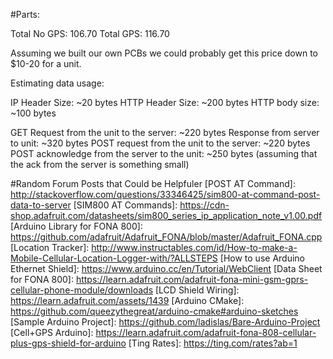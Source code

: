 
#Parts:

[GSM SIM Card: $9 ($6 per device per month + 1 cent a MB)]: https://www.adafruit.com/products/2505
[LiPo Battery for Cell Modem: $7.95]: https://www.adafruit.com/products/1578
[Antenna: $2.95]: https://www.adafruit.com/product/1991
[Cell Modem (No GPS): $39.95]: https://www.adafruit.com/products/2468
[Cell Modem (GPS): $49.95]: https://www.adafruit.com/products/2636
[LCD Display: $19.95]: https://www.adafruit.com/products/772
[Vibrating Motor: $1.95]: http://www.digikey.com/product-detail/en/1201/1528-1177-ND/5353637?WT.mc_id=IQ_7595_G_pla5353637&wt.srch=1&wt.medium=cpc&&gclid=CJDc6c7yq88CFQJZhgod4WQCMQ
[Arduino Uno: $24.95]: https://www.adafruit.com/products/50

Total No GPS: 106.70
Total GPS: 116.70

Assuming we built our own PCBs we could probably get this price down to $10-20 for a unit.

Estimating data usage:

IP Header Size: ~20 bytes
HTTP Header Size: ~200 bytes
HTTP body size: ~100 bytes

GET Request from the unit to the server: ~220 bytes
Response from server to unit: ~320 bytes
POST request from the unit to the server: ~220 bytes
POST acknowledge from the server to the unit: ~250 bytes (assuming that the ack from the server is something small)
 

#Random Forum Posts that Could be Helpfuler
[POST AT Command]: http://stackoverflow.com/questions/33346425/sim800-at-command-post-data-to-server
[SIM800 AT Commands]: https://cdn-shop.adafruit.com/datasheets/sim800_series_ip_application_note_v1.00.pdf
[Arduino Library for FONA 800]: https://github.com/adafruit/Adafruit_FONA/blob/master/Adafruit_FONA.cpp
[Location Tracker]: http://www.instructables.com/id/How-to-make-a-Mobile-Cellular-Location-Logger-with/?ALLSTEPS
[How to use Arduino Ethernet Shield]: https://www.arduino.cc/en/Tutorial/WebClient
[Data Sheet for FONA 800]: https://learn.adafruit.com/adafruit-fona-mini-gsm-gprs-cellular-phone-module/downloads
[LCD Shield Wiring]: https://learn.adafruit.com/assets/1439
[Arduino CMake]: https://github.com/queezythegreat/arduino-cmake#arduino-sketches
[Sample Arduino Project]: https://github.com/ladislas/Bare-Arduino-Project
[Cell+GPS Arduino]: https://learn.adafruit.com/adafruit-fona-808-cellular-plus-gps-shield-for-arduino
[Ting Rates]: https://ting.com/rates?ab=1


